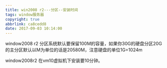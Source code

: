```yaml
---
title: win2008 r2---分区--安装时间
tags: window服务器
copyright: true
abbrlink: ca8cedd8
date: 2017-09-03 10:14:00
---
```

window2008 r2 分区系统默认要保留100M的容量，如果你30G的硬盘分区20G的主分区默认以M为单位的话是20580M，注意硬盘的单位1G=1024m


window2008r2 在vm10虚拟机下安装要10分钟。


